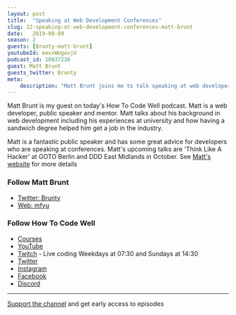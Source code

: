 ```yaml
---
layout: post
title:  "Speaking at Web Development Conferences"
slug: 32-speaking-at-web-development-conferences-matt-brunt
date:   2019-08-09
season: 2
guests: [Brunty-matt-brunt]
youtubeId: eevxWUgoxjU
podcast_id: 10837238
guest: Matt Brunt
guests_twitter: Brunty
meta:
    description: "Matt Brunt joins me to talk speaking at web developer conferences"
---
```


Matt Brunt is my guest on today's How To Code Well podcast. Matt is a web developer, public speaker and mentor. Matt talks about his background in web development including his experiences at university and how having a sandwich degree helped him get a job in the industry.

Matt is a fantastic public speaker and has some great advice for developers who are speaking at conferences. Matt's upcoming talks are 'Think Like A Hacker' at GOTO Berlin and DDD East Midlands in October. See [Matt's website](https://mfyu.co.uk/talks) for more details



### Follow Matt Brunt
- [Twitter: Brunty](https://twitter.com/Brunty)
- [Web: mfyu](https://mfyu.co.uk)

### Follow How To Code Well
- [Courses](http://howtocodewell.net)
- [YouTube](http://youtube.com/howtocodewell)
- [Twitch](http://twitch.tv/howtocodewell) - Live coding Weekdays at 07:30 and Sundays at 14:30
- [Twitter](https://twitter.com/howtocodewell)
- [Instagram](http://instagram.com/howtocodewell/)
- [Facebook](http://facebook.com/howtocodewell/)
- [Discord](http://howtocodewell.net/discord)

-------------------------------

[Support the channel](https://www.patreon.com/howToCodeWell) and get early access to episodes
